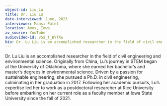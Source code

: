 ```yaml
---
object-id: Liu_Lu
title: Dr. Liu Lu
date-interviewed: June, 2023
interviewer: Mansi Patel
location: Ames, Iowa
av_source: YouTube
audiovideo-id: v5a_t_BYfXw
bio: Dr. Lu Liu is an accomplished researcher in the field of civil engineering and environmental science. Originally from China, Lu’s journey in STEM began at the University of Oklahoma, where she earned her bachelor’s and master’s degrees in environmental science. Driven by a passion for sustainable engineering, she pursued a Ph.D. in civil engineering, culminating in her graduation in 2017. Following her academic pursuits, Lu’s expertise led her to work as a postdoctoral researcher at Rice University before embarking on her current role as a faculty member at Iowa State University since the fall of 2021. 
---
```


Dr. Lu Liu is an accomplished researcher in the field of civil engineering and environmental science. Originally from China, Lu’s journey in STEM began at the University of Oklahoma, where she earned her bachelor’s and master’s degrees in environmental science. Driven by a passion for sustainable engineering, she pursued a Ph.D. in civil engineering, culminating in her graduation in 2017. Following her academic pursuits, Lu’s expertise led her to work as a postdoctoral researcher at Rice University before embarking on her current role as a faculty member at Iowa State University since the fall of 2021. 